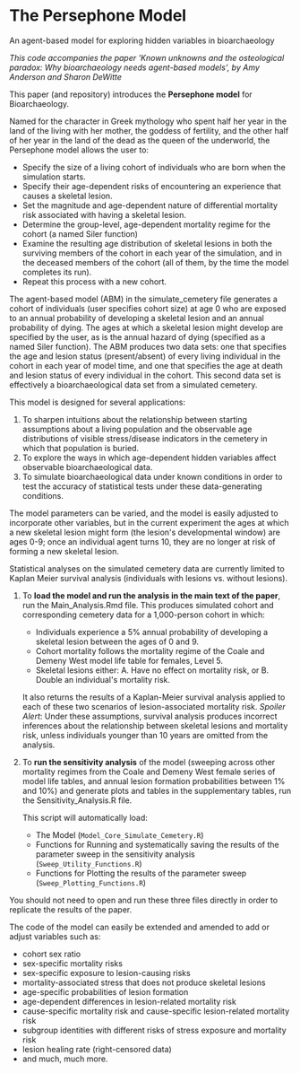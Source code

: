 # The Persephone Model
An agent-based model for exploring hidden variables in bioarchaeology

*This code accompanies the paper 'Known unknowns and the osteological paradox: Why bioarchaeology needs agent-based models', by Amy Anderson and Sharon DeWitte* 


This paper (and repository) introduces the **Persephone model** for Bioarchaeology. 

Named for the character in Greek mythology who spent half her year in the land of the living with her mother, the goddess of fertility, and the other half of her year in the land of the dead as the queen of the underworld, the Persephone model allows the user to:  

  * Specify the size of a living cohort of individuals who are born when the simulation starts.
  * Specify their age-dependent risks of encountering an experience that causes a skeletal lesion.
  * Set the magnitude and age-dependent nature of differential mortality risk associated with having a skeletal lesion.
  * Determine the group-level, age-dependent mortality regime for the cohort (a named Siler function)
  * Examine the resulting age distribution of skeletal lesions in both the surviving members of the cohort in each year of the simulation, and in the deceased members of the cohort (all of them, by the time the model completes its run).
  * Repeat this process with a new cohort.

The agent-based model (ABM) in the simulate_cemetery file generates a cohort of individuals (user specifies cohort size) at age 0 who are exposed to an annual probability of developing a skeletal lesion and an annual probability of dying. The ages at which a skeletal lesion might develop are specified by the user, as is the annual hazard of dying (specified as a named Siler function). 
The ABM produces two data sets: one that specifies the age and lesion status (present/absent) of every living individual in the cohort in each year of model time, and one that specifies the age at death and lesion status of every individual in the cohort. This second data set is effectively a bioarchaeological data set from a simulated cemetery. 





This model is designed for several applications: 
1. To sharpen intuitions about the relationship between starting assumptions about a living population and the observable age distributions of visible stress/disease indicators in the cemetery in which that population is buried.
2. To explore the ways in which age-dependent hidden variables affect observable bioarchaeological data.
3. To simulate bioarchaeological data under known conditions in order to test the accuracy of statistical tests under these data-generating conditions.


The model parameters can be varied, and the model is easily adjusted to incorporate other variables, but in the current experiment the ages at which a new skeletal lesion might form (the lesion's developmental window) are ages 0-9; once an individual agent turns 10, they are no longer at risk of forming a new skeletal lesion. 

Statistical analyses on the simulated cemetery data are currently limited to Kaplan Meier survival analysis (individuals with lesions vs. without lesions).


1. To **load the model and run the analysis in the main text of the paper**, run the Main_Analysis.Rmd file.
   This produces simulated cohort and corresponding cemetery data for a 1,000-person cohort in which:
   - Individuals experience a 5% annual probability of developing a skeletal lesion between the ages of 0 and 9.
   - Cohort mortality follows the mortality regime of the Coale and Demeny West model life table for females, Level 5.
   - Skeletal lesions either:
     A. Have no effect on mortality risk, or
     B. Double an individual's mortality risk. 

   It also returns the results of a Kaplan-Meier survival analysis applied to each of these two scenarios of lesion-associated mortality risk.
   *Spoiler Alert*: Under these assumptions, survival analysis produces incorrect inferences about the relationship between skeletal lesions and mortality risk, unless individuals younger than 10 years are omitted from the analysis.


   
2. To **run the sensitivity analysis** of the model (sweeping across other mortality regimes from the Coale and Demeny West female series of model life tables, and annual lesion formation probabilities between 1% and 10%) and generate plots and tables in the supplementary tables, run the Sensitivity_Analysis.R file.
   
   This script will automatically load:
   * The Model (`Model_Core_Simulate_Cemetery.R`)
   * Functions for Running and systematically saving the results of the parameter sweep in the sensitivity analysis (`Sweep_Utility_Functions.R`)
   * Functions for Plotting the results of the parameter sweep (`Sweep_Plotting_Functions.R`)
     
You should not need to open and run these three files directly in order to replicate the results of the paper.  




The code of the model can easily be extended and amended to add or adjust variables such as:  
- cohort sex ratio
- sex-specific mortality risks
- sex-specific exposure to lesion-causing risks
- mortality-associated stress that does not produce skeletal lesions
- age-specific probabilities of lesion formation
- age-dependent differences in lesion-related mortality risk
- cause-specific mortality risk and cause-specific lesion-related mortality risk
- subgroup identities with different risks of stress exposure and mortality risk
- lesion healing rate (right-censored data)
- and much, much more.






